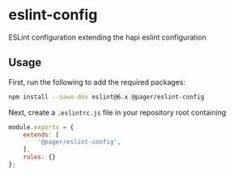 # eslint-config
ESLint configuration extending the hapi eslint configuration

## Usage

First, run the following to add the required packages:
```bash
npm install --save-dev eslint@6.x @pager/eslint-config
```

Next, create a `.eslintrc.js` file in your repository root containing
```javascript
module.exports = {
    extends: [
        '@pager/eslint-config',
    ],
    rules: {}
};

```


